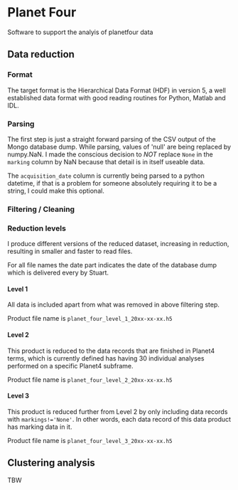 # Planet Four

Software to support the analyis of planetfour data

## Data reduction

### Format
The target format is the Hierarchical Data Format (HDF) in version 5, a well established data format
with good reading routines for Python, Matlab and IDL.

### Parsing
The first step is just a straight forward parsing of the CSV output of the Mongo database dump.
While parsing, values of 'null' are being replaced by numpy.NaN.
I made the conscious decision to _NOT_ replace `None` in the `marking` column by NaN because that
detail is in itself useable data.

The `acquisition_date` column is currently being parsed to a python datetime, if that is a problem
for someone absolutely requiring it to be a string, I could make this optional.

### Filtering / Cleaning

### Reduction levels
I produce different versions of the reduced dataset, increasing in reduction, resulting in smaller
and faster to read files.

For all file names the date part indicates the date of the database dump which is delivered every
by Stuart.
#### Level 1
All data is included apart from what was removed in above filtering step.

Product file name is `planet_four_level_1_20xx-xx-xx.h5`
#### Level 2
This product is reduced to the data records that are finished in Planet4 terms, which is currently
defined has having 30 individual analyses performed on a specific Planet4 subframe.

Product file name is `planet_four_level_2_20xx-xx-xx.h5`
#### Level 3
This product is reduced further from Level 2 by only including data records with `markings!='None'`.
In other words, each data record of this data product has marking data in it.

Product file name is `planet_four_level_3_20xx-xx-xx.h5`
## Clustering analysis
TBW